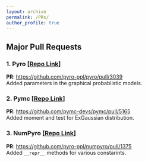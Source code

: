 ```yaml
---
layout: archive
permalink: /PRs/
author_profile: true
---
```


## Major Pull Requests

### 1. Pyro [[Repo Link](https://github.com/pyro-ppl/pyro)]
**PR**: <https://github.com/pyro-ppl/pyro/pull/3039> <br>
Added parameters in the graphical probablistic models.

### 2. Pymc [[Repo Link](https://github.com/pymc-devs/pymc)]
**PR**: <https://github.com/pymc-devs/pymc/pull/5165> <br>
Added moment and test for ExGaussian distribution. 

### 3. NumPyro [[Repo Link](https://github.com/pyro-ppl/numpyro)]
**PR**: <https://github.com/pyro-ppl/numpyro/pull/1375> <br>
Added `__repr__` methods for various constarints. 